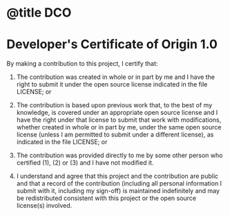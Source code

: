 # @title DCO
# Developer's Certificate of Origin 1.0

By making a contribution to this project, I certify that:

1. The contribution was created in whole or in part by me and I
   have the right to submit it under the open source license
   indicated in the file LICENSE; or

2. The contribution is based upon previous work that, to the best
   of my knowledge, is covered under an appropriate open source
   license and I have the right under that license to submit that
   work with modifications, whether created in whole or in part
   by me, under the same open source license (unless I am
   permitted to submit under a different license), as indicated
   in the file LICENSE; or

3. The contribution was provided directly to me by some other
   person who certified (1), (2) or (3) and I have not modified
   it.

4. I understand and agree that this project and the contribution
   are public and that a record of the contribution (including all
   personal information I submit with it, including my sign-off) is
   maintained indefinitely and may be redistributed consistent with
   this project or the open source license(s) involved.
